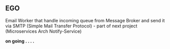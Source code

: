 ## EGO 
Email Worker that handle incoming queue from Message Broker and send it via SMTP (Simple Mail Transfer Protocol) - part of next project (Microservices Arch Notify-Service)

<b>on going . . . .  </b>